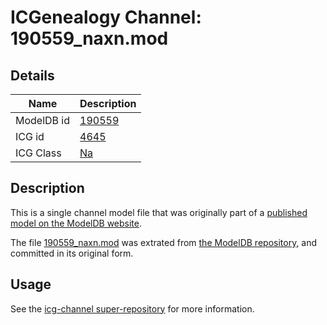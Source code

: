 # ICGenealogy Channel: 190559\_naxn.mod

## Details

Name | Description
---- | -----------
ModelDB id | [190559](http://senselab.med.yale.edu/ModelDB/ShowModel.cshtml?model=190559)
ICG id | [4645](http://icg.neurotheory.ox.ac.uk/channels/2/4645)
ICG Class | [Na](http://icg.neurotheory.ox.ac.uk/channels/2)

## Description

This is a single channel model file that was originally part of a [published model on the ModelDB website](http://senselab.med.yale.edu/mModelDB/ShowModel.cshtml?model=190559).

The file [190559\_naxn.mod](190559_naxn.mod) was extrated from [the ModelDB repository](http://senselab.med.yale.edu/ModelDB/ShowModel.cshtml?model=190559), and committed in its original form.

## Usage

See the [icg-channel super-repository](https://github.com/icgenealogy/icg-channels) for more information.